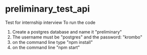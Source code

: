 # preliminary_test_api
Test for internship interview
To run the code 
1. Create a postgres database and name it "preliminary"
2. The username must be "postgres" and the password: "krombo"
3. on the command line type "npm install"
4. on the command line "npm start"
